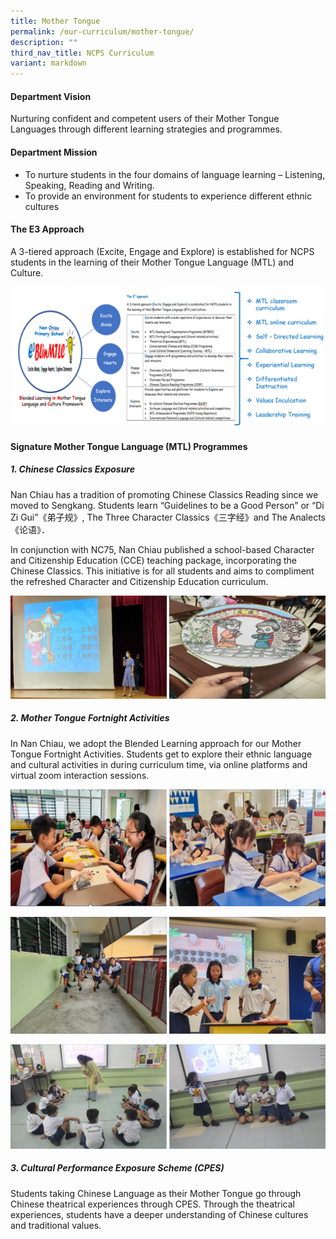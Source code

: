 ```yaml
---
title: Mother Tongue
permalink: /our-curriculum/mother-tongue/
description: ""
third_nav_title: NCPS Curriculum
variant: markdown
---
```

#### **Department Vision**

Nurturing confident and competent users of their Mother Tongue Languages through different learning strategies and programmes.

#### **Department Mission**

* To nurture students in the four domains of language learning – Listening, Speaking, Reading and Writing.
* To provide an environment for students to experience different ethnic cultures 

#### **The E3 Approach**
A 3-tiered approach (Excite, Engage and Explore) is established for NCPS students in the learning of their Mother Tongue Language (MTL) and Culture.

![](/images/Our%20Curriculum%20MTL_GAP_Bicep/E3.png)

#### **Signature Mother Tongue Language (MTL) Programmes**

##### 1. Chinese Classics Exposure
Nan Chiau has a tradition of promoting Chinese Classics Reading since we moved to Sengkang. Students learn “Guidelines to be a Good Person” or “Di Zi Gui”《弟子规》, The Three Character Classics《三字经》and The Analects《论语》．

In conjunction with NC75, Nan Chiau published a school-based Character and Citizenship Education (CCE) teaching package, incorporating the Chinese Classics. This initiative is for all students and aims to compliment the refreshed Character and Citizenship Education curriculum.

![](/images/Our%20Curriculum%20MTL_GAP_Bicep/MTL%2001.png)


##### 2. Mother Tongue Fortnight Activities
In Nan Chiau, we adopt the Blended Learning approach for our Mother Tongue Fortnight Activities. Students get to explore their ethnic language and cultural activities in during curriculum time, via online platforms and virtual zoom interaction sessions.

![](/images/Our%20Curriculum%20MTL_GAP_Bicep/MT_003.jpg)

![](/images/Our%20Curriculum%20MTL_GAP_Bicep/MT_001.jpg)

![](/images/Our%20Curriculum%20MTL_GAP_Bicep/MT_004.jpg)

##### 3. Cultural Performance Exposure Scheme (CPES)
Students taking Chinese Language as their Mother Tongue go through Chinese theatrical experiences through CPES. Through the theatrical experiences, students have a deeper understanding of Chinese cultures and traditional values.
